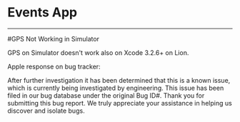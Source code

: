 # Events App
***

#GPS Not Working in Simulator

GPS on Simulator doesn't work also on Xcode 3.2.6+ on Lion.

Apple response on bug tracker:

After further investigation it has been determined that this is a known issue, 
which is currently being investigated by engineering. This issue has been filed 
in our bug database under the original Bug ID#. Thank you for submitting this bug report. 
We truly appreciate your assistance in helping us discover and isolate bugs.



